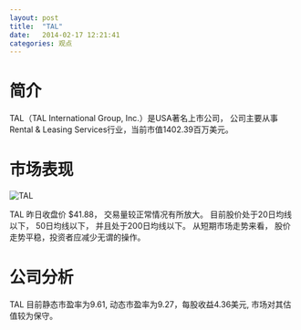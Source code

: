 ```yaml
---
layout: post
title:  "TAL"
date:   2014-02-17 12:21:41
categories: 观点
---
```


# 简介
TAL（TAL International Group, Inc.）是USA著名上市公司，
公司主要从事Rental & Leasing Services行业，当前市值1402.39百万美元。

# 市场表现

![TAL](http://finviz.com/chart.ashx?t=TAL&ty=c&ta=1&p=d&s=l)

TAL 昨日收盘价 $41.88，
交易量较正常情况有所放大。
目前股价处于20日均线以下，
50日均线以下，
并且处于200日均线以下。
从短期市场走势来看，
股价走势平稳，投资者应减少无谓的操作。

# 公司分析
TAL 目前静态市盈率为9.61, 动态市盈率为9.27，每股收益4.36美元,
市场对其估值较为保守。
